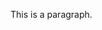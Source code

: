 <!DOCTYPE html>
<html lang="en-US">
    <head>
        <meta charset="utf-8"/>
        <link rel="stylesheet" type="text/css" href="style.css" />
    </head>
    <body>
    <p color=#eee> This is a paragraph. </p>
    </body>
</html>
